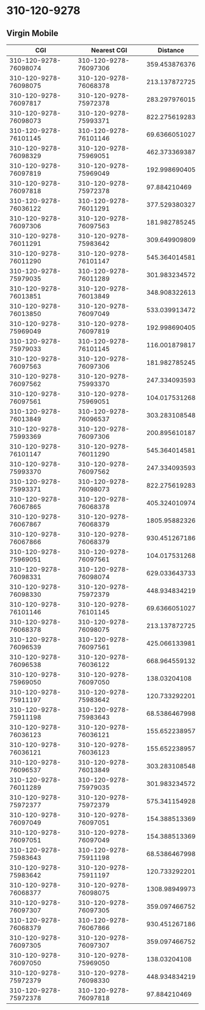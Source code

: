 # 310-120-9278
## Virgin Mobile


| CGI | Nearest CGI | Distance |
|-----|-------------|----------|
| 310-120-9278-76098074 | 310-120-9278-76097306 | 359.453876376 |
| 310-120-9278-76098075 | 310-120-9278-76068378 | 213.137872725 |
| 310-120-9278-76097817 | 310-120-9278-75972378 | 283.297976015 |
| 310-120-9278-76098073 | 310-120-9278-75993371 | 822.275619283 |
| 310-120-9278-76101145 | 310-120-9278-76101146 | 69.6366051027 |
| 310-120-9278-76098329 | 310-120-9278-75969051 | 462.373369387 |
| 310-120-9278-76097819 | 310-120-9278-75969049 | 192.998690405 |
| 310-120-9278-76097818 | 310-120-9278-75972378 | 97.884210469 |
| 310-120-9278-76036122 | 310-120-9278-76011291 | 377.529380327 |
| 310-120-9278-76097306 | 310-120-9278-76097563 | 181.982785245 |
| 310-120-9278-76011291 | 310-120-9278-75983642 | 309.649909809 |
| 310-120-9278-76011290 | 310-120-9278-76101147 | 545.364014581 |
| 310-120-9278-75979035 | 310-120-9278-76011289 | 301.983234572 |
| 310-120-9278-76013851 | 310-120-9278-76013849 | 348.908322613 |
| 310-120-9278-76013850 | 310-120-9278-76097049 | 533.039913472 |
| 310-120-9278-75969049 | 310-120-9278-76097819 | 192.998690405 |
| 310-120-9278-75979033 | 310-120-9278-76101145 | 116.001879817 |
| 310-120-9278-76097563 | 310-120-9278-76097306 | 181.982785245 |
| 310-120-9278-76097562 | 310-120-9278-75993370 | 247.334093593 |
| 310-120-9278-76097561 | 310-120-9278-75969051 | 104.017531268 |
| 310-120-9278-76013849 | 310-120-9278-76096537 | 303.283108548 |
| 310-120-9278-75993369 | 310-120-9278-76097306 | 200.895610187 |
| 310-120-9278-76101147 | 310-120-9278-76011290 | 545.364014581 |
| 310-120-9278-75993370 | 310-120-9278-76097562 | 247.334093593 |
| 310-120-9278-75993371 | 310-120-9278-76098073 | 822.275619283 |
| 310-120-9278-76067865 | 310-120-9278-76068378 | 405.324010974 |
| 310-120-9278-76067867 | 310-120-9278-76068379 | 1805.95882326 |
| 310-120-9278-76067866 | 310-120-9278-76068379 | 930.451267186 |
| 310-120-9278-75969051 | 310-120-9278-76097561 | 104.017531268 |
| 310-120-9278-76098331 | 310-120-9278-76098074 | 629.033643733 |
| 310-120-9278-76098330 | 310-120-9278-75972379 | 448.934834219 |
| 310-120-9278-76101146 | 310-120-9278-76101145 | 69.6366051027 |
| 310-120-9278-76068378 | 310-120-9278-76098075 | 213.137872725 |
| 310-120-9278-76096539 | 310-120-9278-76097561 | 425.066133981 |
| 310-120-9278-76096538 | 310-120-9278-76036122 | 668.964559132 |
| 310-120-9278-75969050 | 310-120-9278-76097050 | 138.03204108 |
| 310-120-9278-75911197 | 310-120-9278-75983642 | 120.733292201 |
| 310-120-9278-75911198 | 310-120-9278-75983643 | 68.5386467998 |
| 310-120-9278-76036123 | 310-120-9278-76036121 | 155.652238957 |
| 310-120-9278-76036121 | 310-120-9278-76036123 | 155.652238957 |
| 310-120-9278-76096537 | 310-120-9278-76013849 | 303.283108548 |
| 310-120-9278-76011289 | 310-120-9278-75979035 | 301.983234572 |
| 310-120-9278-75972377 | 310-120-9278-75972379 | 575.341154928 |
| 310-120-9278-76097049 | 310-120-9278-76097051 | 154.388513369 |
| 310-120-9278-76097051 | 310-120-9278-76097049 | 154.388513369 |
| 310-120-9278-75983643 | 310-120-9278-75911198 | 68.5386467998 |
| 310-120-9278-75983642 | 310-120-9278-75911197 | 120.733292201 |
| 310-120-9278-76068377 | 310-120-9278-76098075 | 1308.98949973 |
| 310-120-9278-76097307 | 310-120-9278-76097305 | 359.097466752 |
| 310-120-9278-76068379 | 310-120-9278-76067866 | 930.451267186 |
| 310-120-9278-76097305 | 310-120-9278-76097307 | 359.097466752 |
| 310-120-9278-76097050 | 310-120-9278-75969050 | 138.03204108 |
| 310-120-9278-75972379 | 310-120-9278-76098330 | 448.934834219 |
| 310-120-9278-75972378 | 310-120-9278-76097818 | 97.884210469 |
